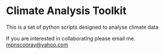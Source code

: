 # Climate Analysis Toolkit

This is a set of python scripts designed to analyse climate data

If you are interested in collaborating please email me. mpnscooray@yahoo.com
